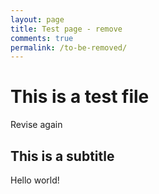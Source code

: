 ```yaml
---
layout: page
title: Test page - remove
comments: true
permalink: /to-be-removed/
---
```


# This is a test file
Revise again

## This is a subtitle

Hello world!

